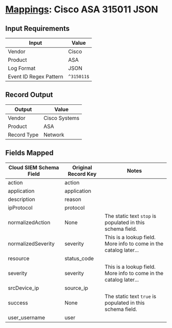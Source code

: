 # [Mappings](README.md): Cisco ASA 315011 JSON

## Input Requirements

|Input|Value|
|-----|-----|
|Vendor|Cisco|
|Product|ASA|
|Log Format|JSON|
|Event ID Regex Pattern|`^315011$`|

## Record Output

|Output|Value|
|------|-----|
|Vendor|Cisco Systems|
|Product|ASA|
|Record Type|Network|

## Fields Mapped

|Cloud SIEM Schema Field|Original Record Key|Notes|
|-----------------------|-------------------|-----|
|action|action||
|application|application||
|description|reason||
|ipProtocol|protocol||
|normalizedAction|None|The static text `stop` is populated in this schema field.|
|normalizedSeverity|severity|This is a lookup field. More info to come in the catalog later...|
|resource|status_code||
|severity|severity|This is a lookup field. More info to come in the catalog later...|
|srcDevice_ip|source_ip||
|success|None|The static text `true` is populated in this schema field.|
|user_username|user||


